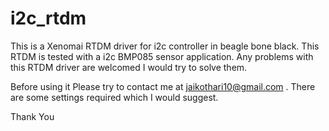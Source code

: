 # i2c_rtdm
This is a Xenomai RTDM driver for i2c controller in beagle bone black. This RTDM is tested with a i2c BMP085 sensor application. Any problems with this RTDM driver are welcomed I would try to solve them.

Before using it Please try to contact me at jaikothari10@gmail.com . There are some settings required which I would suggest. 

Thank You  
